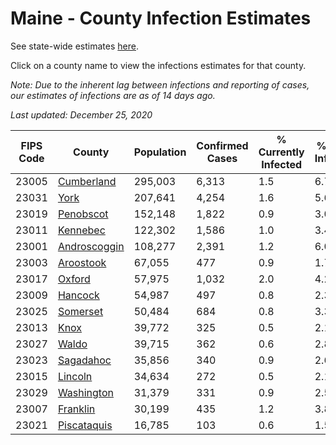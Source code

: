 # Maine - County Infection Estimates

See state-wide estimates [here](/infections/us-me).

Click on a county name to view the infections estimates for that county.

*Note: Due to the inherent lag between infections and reporting of cases, our estimates of infections are as of 14 days ago.*

*Last updated: December 25, 2020*

|   FIPS Code |                       County |   Population |   Confirmed Cases |   % Currently Infected |   % Total Infected |
|-------------|------------------------------|--------------|-------------------|------------------------|--------------------|
|       23005 |     [Cumberland](cumberland) |      295,003 |             6,313 |                    1.5 |                6.7 |
|       23031 |                 [York](york) |      207,641 |             4,254 |                    1.6 |                5.6 |
|       23019 |       [Penobscot](penobscot) |      152,148 |             1,822 |                    0.9 |                3.0 |
|       23011 |         [Kennebec](kennebec) |      122,302 |             1,586 |                    1.0 |                3.4 |
|       23001 | [Androscoggin](androscoggin) |      108,277 |             2,391 |                    1.2 |                6.0 |
|       23003 |       [Aroostook](aroostook) |       67,055 |               477 |                    0.9 |                1.7 |
|       23017 |             [Oxford](oxford) |       57,975 |             1,032 |                    2.0 |                4.2 |
|       23009 |           [Hancock](hancock) |       54,987 |               497 |                    0.8 |                2.3 |
|       23025 |         [Somerset](somerset) |       50,484 |               684 |                    0.8 |                3.3 |
|       23013 |                 [Knox](knox) |       39,772 |               325 |                    0.5 |                2.1 |
|       23027 |               [Waldo](waldo) |       39,715 |               362 |                    0.6 |                2.8 |
|       23023 |       [Sagadahoc](sagadahoc) |       35,856 |               340 |                    0.9 |                2.6 |
|       23015 |           [Lincoln](lincoln) |       34,634 |               272 |                    0.5 |                2.1 |
|       23029 |     [Washington](washington) |       31,379 |               331 |                    0.9 |                2.5 |
|       23007 |         [Franklin](franklin) |       30,199 |               435 |                    1.2 |                3.8 |
|       23021 |   [Piscataquis](piscataquis) |       16,785 |               103 |                    0.6 |                1.5 |